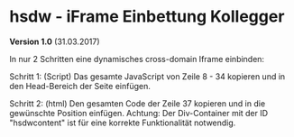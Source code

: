 # hsdw - iFrame Einbettung Kollegger

**Version 1.0** (31.03.2017)

In nur 2 Schritten eine dynamisches cross-domain Iframe einbinden:

Schritt 1: (Script)
Das gesamte JavaScript von Zeile 8 - 34 kopieren und in den Head-Bereich der Seite einfügen.

Schritt 2: (html)
Den gesamten Code der Zeile 37 kopieren und in die gewünschte Position einfügen.
Achtung: Der Div-Container mit der ID "hsdwcontent" ist für eine korrekte Funktionalität notwendig.